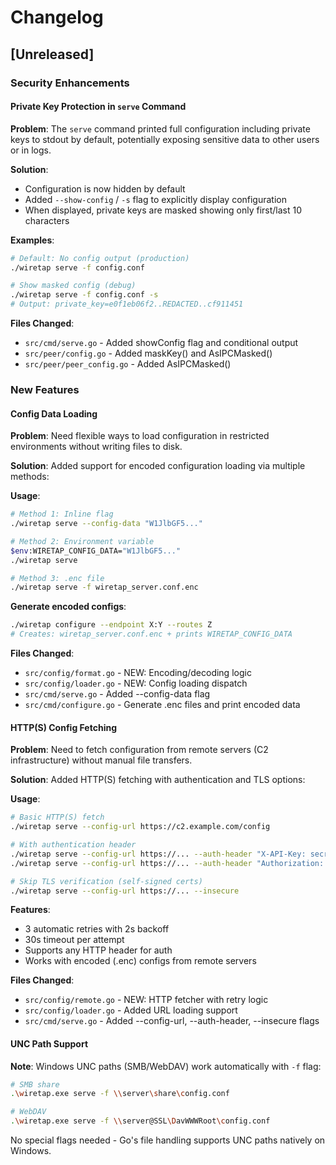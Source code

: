 # Changelog

## [Unreleased]

### Security Enhancements

#### Private Key Protection in `serve` Command

**Problem**: The `serve` command printed full configuration including private keys to stdout by default, potentially exposing sensitive data to other users or in logs.

**Solution**: 
- Configuration is now hidden by default
- Added `--show-config` / `-s` flag to explicitly display configuration
- When displayed, private keys are masked showing only first/last 10 characters

**Examples**:
```bash
# Default: No config output (production)
./wiretap serve -f config.conf

# Show masked config (debug)
./wiretap serve -f config.conf -s
# Output: private_key=e0f1eb06f2..REDACTED..cf911451
```

**Files Changed**:
- `src/cmd/serve.go` - Added showConfig flag and conditional output
- `src/peer/config.go` - Added maskKey() and AsIPCMasked()
- `src/peer/peer_config.go` - Added AsIPCMasked()

### New Features

#### Config Data Loading

**Problem**: Need flexible ways to load configuration in restricted environments without writing files to disk.

**Solution**: Added support for encoded configuration loading via multiple methods:

**Usage**:
```bash
# Method 1: Inline flag
./wiretap serve --config-data "W1JlbGF5..."

# Method 2: Environment variable
$env:WIRETAP_CONFIG_DATA="W1JlbGF5..."
./wiretap serve

# Method 3: .enc file
./wiretap serve -f wiretap_server.conf.enc
```

**Generate encoded configs**:
```bash
./wiretap configure --endpoint X:Y --routes Z
# Creates: wiretap_server.conf.enc + prints WIRETAP_CONFIG_DATA
```

**Files Changed**:
- `src/config/format.go` - NEW: Encoding/decoding logic
- `src/config/loader.go` - NEW: Config loading dispatch
- `src/cmd/serve.go` - Added --config-data flag
- `src/cmd/configure.go` - Generate .enc files and print encoded data

#### HTTP(S) Config Fetching

**Problem**: Need to fetch configuration from remote servers (C2 infrastructure) without manual file transfers.

**Solution**: Added HTTP(S) fetching with authentication and TLS options:

**Usage**:
```bash
# Basic HTTP(S) fetch
./wiretap serve --config-url https://c2.example.com/config

# With authentication header
./wiretap serve --config-url https://... --auth-header "X-API-Key: secret"
./wiretap serve --config-url https://... --auth-header "Authorization: Bearer TOKEN"

# Skip TLS verification (self-signed certs)
./wiretap serve --config-url https://... --insecure
```

**Features**:
- 3 automatic retries with 2s backoff
- 30s timeout per attempt
- Supports any HTTP header for auth
- Works with encoded (.enc) configs from remote servers

**Files Changed**:
- `src/config/remote.go` - NEW: HTTP fetcher with retry logic
- `src/config/loader.go` - Added URL loading support
- `src/cmd/serve.go` - Added --config-url, --auth-header, --insecure flags

#### UNC Path Support

**Note**: Windows UNC paths (SMB/WebDAV) work automatically with `-f` flag:
```bash
# SMB share
.\wiretap.exe serve -f \\server\share\config.conf

# WebDAV
.\wiretap.exe serve -f \\server@SSL\DavWWWRoot\config.conf
```
No special flags needed - Go's file handling supports UNC paths natively on Windows.
